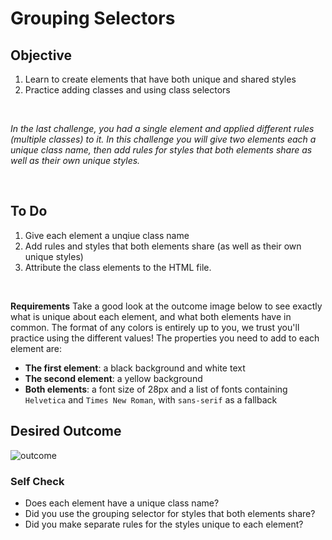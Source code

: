 # Grouping Selectors

## Objective 
1. Learn to create elements that have both unique and shared styles 
2. Practice adding classes and using class selectors 

<br>

_In the last challenge, you had a single element and applied different rules (multiple classes) to it. In this challenge you will give two elements each a unique class name, then add rules for styles that both elements share as well as their own unique styles._ 

<br>

## To Do 
1. Give each element a unqiue class name 
2. Add rules and styles that both elements share (as well as their own unique styles)
3. Attribute the class elements to the HTML file. 

<br>

__Requirements__ 
Take a good look at the outcome image below to see exactly what is unique about each element, and what both elements have in common. The format of any colors is entirely up to you, we trust you'll practice using the different values! The properties you need to add to each element are:

* **The first element**: a black background and white text
* **The second element**: a yellow background
* **Both elements**: a font size of 28px and a list of fonts containing `Helvetica` and `Times New Roman`, with `sans-serif` as a fallback 

## Desired Outcome
![outcome](https://user-images.githubusercontent.com/70952936/131268881-369972f3-b6b6-4242-965f-512c1335cc3a.png)


### Self Check
- Does each element have a unique class name?
- Did you use the grouping selector for styles that both elements share?
- Did you make separate rules for the styles unique to each element?
